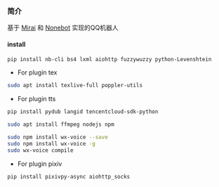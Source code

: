 ### 简介

基于 [Mirai](https://github.com/mamoe/mirai) 和 [Nonebot](https://github.com/nonebot/nonebot2) 实现的QQ机器人


#### install

```bash
pip install nb-cli bs4 lxml aiohttp fuzzywuzzy python-Levenshtein
```

- For plugin tex

```bash
sudo apt install texlive-full poppler-utils
```

- For plugin tts

```bash
pip install pydub langid tencentcloud-sdk-python

sudo apt install ffmpeg nodejs npm

sudo npm install wx-voice --save
sudo npm install wx-voice -g
sudo wx-voice compile
```

- For plugin pixiv

```bash
pip install pixivpy-async aiohttp_socks
```
